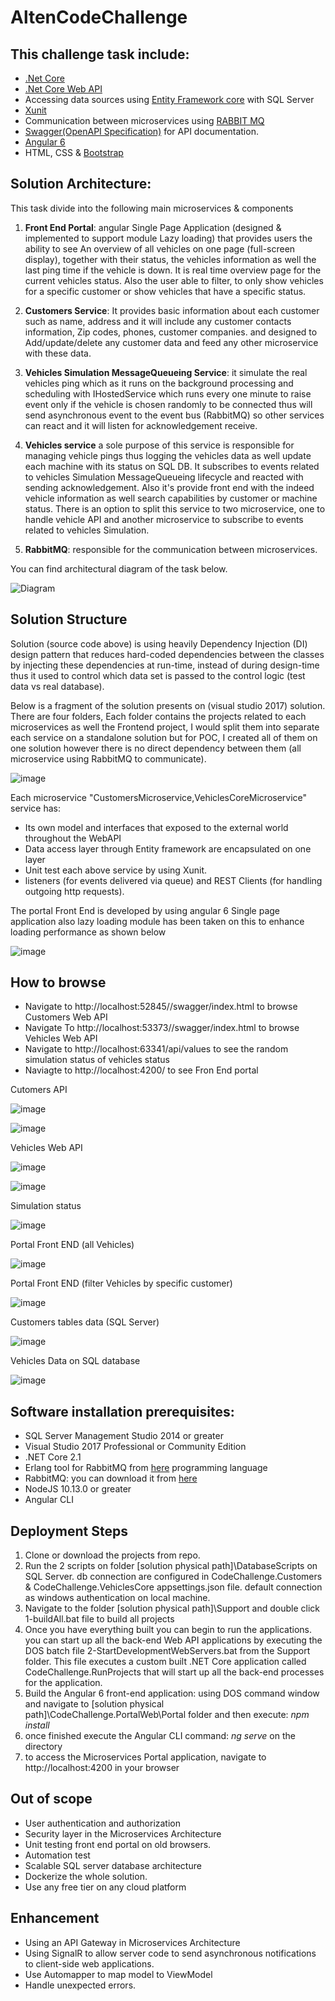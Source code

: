 # AltenCodeChallenge

## This challenge task include:
- [.Net Core](https://docs.microsoft.com/en-us/dotnet/core/) 
- [.Net Core Web API](https://docs.microsoft.com/en-us/aspnet/core/web-api/?view=aspnetcore-2.2)
- Accessing data sources using [Entity Framework core](https://docs.microsoft.com/en-us/ef/core/get-started/netcore/) with SQL Server
- [Xunit](https://xunit.net/)
- Communication between microservices using [RABBIT MQ](https://www.rabbitmq.com/)
- [Swagger(OpenAPI Specification)](https://docs.microsoft.com/en-us/aspnet/core/tutorials/web-api-help-pages-using-swagger?view=aspnetcore-2.2) for API documentation.
- [Angular 6](https://angular.io/)
- HTML, CSS & [Bootstrap](https://getbootstrap.com/docs/4.3/getting-started/introduction/)

## Solution Architecture:
This task divide into the following main microservices & components
1. **Front End Portal**: angular Single Page Application (designed & implemented to support module Lazy loading) that provides users the ability to see An overview of all vehicles on one page (full-screen display), together with their status, the vehicles information as well the last ping time if the vehicle is down. It is real time overview page for the current vehicles status. Also the user able to filter, to only show vehicles for a specific customer or show vehicles that have a specific status.

2. **Customers Service**: It provides basic information about each customer such as name, address and it will include any customer contacts information, Zip codes, phones, customer companies. and designed to Add/update/delete any customer data and feed any other microservice with these data.   

3. **Vehicles Simulation MessageQueueing Service**: it simulate the real vehicles ping which as it runs on the background processing and scheduling with IHostedService which runs every one minute to raise event only if the vehicle is chosen randomly to be connected thus will send asynchronous event to the event bus (RabbitMQ) so other services can react and it will listen for acknowledgement receive.   

4. **Vehicles service** a sole purpose of this service is responsible for managing vehicle pings thus logging the vehicles data as well update each machine with its status on SQL DB. It subscribes to events related to vehicles Simulation MessageQueueing lifecycle and reacted with sending acknowledgement.
Also it's provide front end with the indeed vehicle information as well search capabilities by customer or machine status. There is an option to split this service to two microservice, one to handle vehicle API and another microservice to subscribe to events related to vehicles Simulation.

5. **RabbitMQ**: responsible for the communication between microservices.

You can find architectural diagram of the task below.

![Diagram ](https://user-images.githubusercontent.com/30432856/57286173-03ffd480-70b5-11e9-9ec7-6cdd454f5afb.png)


## Solution Structure
Solution (source code above) is using heavily Dependency Injection (DI) design pattern that reduces hard-coded dependencies between the classes by injecting these dependencies at run-time, instead of during design-time thus it used to control which data set is passed to the control logic (test data vs real database).

Below is a fragment of the solution presents on (visual studio 2017) solution.  There are four folders, Each folder contains the projects related to each microservices as well the Frontend project, I would split them into separate each service on a standalone solution but for POC, I created all of them on one solution however there is no direct dependency between them (all microservice using RabbitMQ to communicate).  


![image](https://user-images.githubusercontent.com/30432856/57258133-c753bf00-705b-11e9-8808-2161c40cdde3.png)



Each microservice "CustomersMicroservice,VehiclesCoreMicroservice" service has:  
- Its own model and interfaces that exposed to the external world throughout the WebAPI
- Data access layer through Entity framework are encapsulated on one layer
- Unit test each above service by using Xunit.
- listeners (for events delivered via queue) and REST Clients (for handling outgoing http requests).

The portal Front End is developed by using angular 6 Single page application also lazy loading module has been taken on this to enhance loading performance as shown below 

![image](https://user-images.githubusercontent.com/30432856/57258961-41854300-705e-11e9-9fd7-146862d5af7e.png)


## How to browse 
- Navigate to http://localhost:52845//swagger/index.html to browse Customers Web API
- Navigate To http://localhost:53373//swagger/index.html to browse Vehicles Web API
- Navigate to http://localhost:63341/api/values to see the random simulation status of vehicles status
- Naviagte to http://localhost:4200/ to see Fron End portal


Cutomers API

![image](https://user-images.githubusercontent.com/30432856/57304224-3b837680-70df-11e9-8254-368bfd2e90c1.png)

![image](https://user-images.githubusercontent.com/30432856/57304797-45f24000-70e0-11e9-930c-a14bd28fbc62.png)

Vehicles Web API

![image](https://user-images.githubusercontent.com/30432856/57304884-63270e80-70e0-11e9-8e53-8a34b6e7861e.png)

![image](https://user-images.githubusercontent.com/30432856/57304951-85b92780-70e0-11e9-8db2-281b968dcd0e.png)

Simulation status

![image](https://user-images.githubusercontent.com/30432856/57306033-5b686980-70e2-11e9-9161-bce1da0d860c.png)


Portal Front END (all Vehicles)

![image](https://user-images.githubusercontent.com/30432856/57305453-679ff700-70e1-11e9-9271-3c1aeeb2ed23.png)

Portal Front END (filter Vehicles by specific customer)

![image](https://user-images.githubusercontent.com/30432856/57305533-88684c80-70e1-11e9-8f08-3e4a92f2518c.png)


Customers tables data (SQL Server)

![image](https://user-images.githubusercontent.com/30432856/57306124-8eaaf880-70e2-11e9-8522-c7deb65a7d78.png)



Vehicles Data on SQL database

![image](https://user-images.githubusercontent.com/30432856/57306256-ce71e000-70e2-11e9-83c4-184427b9c348.png)

## Software installation prerequisites:
- SQL Server Management Studio 2014 or greater
- Visual Studio 2017 Professional or Community Edition
- .NET Core 2.1 
- Erlang tool for RabbitMQ from [here](http://www.erlang.org/downloads) programming language
- RabbitMQ: you can download it from [here](https://www.rabbitmq.com/install-windows.html)
- NodeJS 10.13.0 or greater
- Angular CLI

## Deployment Steps
1. Clone or download the projects from repo.
2. Run the 2 scripts on folder [solution physical path]\DatabaseScripts on SQL Server. db connection are configured in CodeChallenge.Customers & CodeChallenge.VehiclesCore appsettings.json file. default connection as windows authentication on local machine.
3. Navigate to the folder [solution physical path]\Support and double click 1-buildAll.bat file to build all projects 
4. Once you have everything built you can begin to run the applications.  you can start up all the back-end Web API applications by executing the DOS batch file 2-StartDevelopmentWebServers.bat from the Support folder. This file executes a custom built .NET Core application called CodeChallenge.RunProjects that will start up all the back-end processes for the  application. 
5. Build the Angular 6 front-end application: using DOS command window and navigate to [solution physical path]\CodeChallenge.PortalWeb\Portal folder and then execute: *npm install*
6. once finished execute the Angular CLI command: *ng serve* on the directory
7. to access the Microservices Portal application, navigate to http://localhost:4200 in your browser

## Out of scope
- User authentication and authorization
- Security layer in the Microservices Architecture
- Unit testing front end portal on old browsers.
- Automation test
- Scalable SQL server database architecture
- Dockerize the whole solution.
- Use any free tier on any cloud platform 

## Enhancement
- Using an API Gateway in Microservices Architecture
- Using SignalR to allow server code to send asynchronous notifications to client-side web applications.
- Use Automapper to map model to ViewModel
- Handle unexpected errors.


